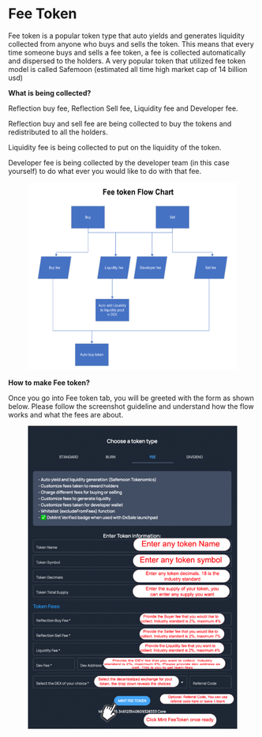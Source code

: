# Fee Token

Fee token is a popular token type that auto yields and generates liquidity collected from anyone who buys and sells the token. This means that every time someone buys and sells a fee token, a fee is collected automatically and dispersed to the holders. A very popular token that utilized fee token model is called Safemoon (estimated all time high market cap of 14 billion usd)

**What is being collected?**

Reflection buy fee, Reflection Sell fee, Liquidity fee and Developer fee.

Reflection buy and sell fee are being collected to buy the tokens and redistributed to all the holders.

Liquidity fee is being collected to put on the liquidity of the token.

Developer fee is being collected by the developer team (in this case yourself) to do what ever you would like to do with that fee.

<figure><img src="../../.gitbook/assets/image (13).png" alt=""><figcaption></figcaption></figure>

**How to make Fee token?**

Once you go into Fee token tab, you will be greeted with the form as shown below. Please follow the screenshot guideline and understand how the flow works and what the fees are about.

<figure><img src="../../.gitbook/assets/image (4) (3).png" alt=""><figcaption></figcaption></figure>
